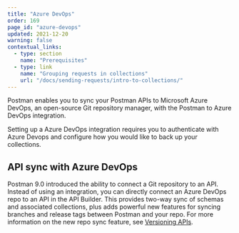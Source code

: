 ```yaml
---
title: "Azure DevOps"
order: 169
page_id: "azure-devops"
updated: 2021-12-20
warning: false
contextual_links:
  - type: section
    name: "Prerequisites"
  - type: link
    name: "Grouping requests in collections"
    url: "/docs/sending-requests/intro-to-collections/"
---
```


Postman enables you to sync your Postman APIs to Microsoft Azure DevOps, an open-source Git repository manager, with the Postman to Azure DevOps integration.

Setting up a Azure DevOps integration requires you to authenticate with Azure Devops and configure how you would like to back up your collections.

## API sync with Azure DevOps

Postman 9.0 introduced the ability to connect a Git repository to an API. Instead of using an integration, you can directly connect an Azure DevOps repo to an API in the API Builder. This provides two-way sync of schemas and associated collections, plus adds powerful new features for syncing branches and release tags between Postman and your repo. For more information on the new repo sync feature, see [Versioning APIs](/docs/designing-and-developing-your-api/versioning-an-api/).

